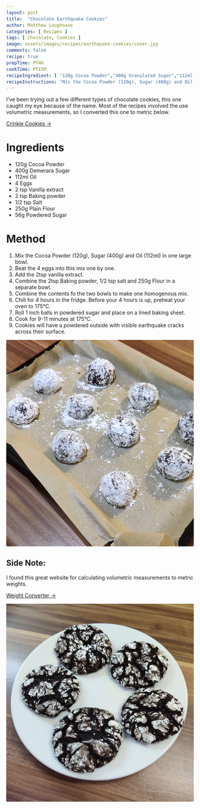 ```yaml
---
layout: post
title:  "Chocolate Earthquake Cookies"
author: Matthew Loughnane
categories: [ Recipes ]
tags: [ Chocolate, Cookies ]
image: assets/images/recipes/earthquake-cookies/cover.jpg
comments: false
recipe: true
prepTime: PT4H
cookTime: PT15M
recipeIngredient: [ "120g Cocoa Powder","400g Granulated Sugar","112ml Oil","4 Eggs","2 tsp Vanilla extract","2 tsp Baking powder","1/2 tsp Salt","250g Plain Flour","56g Powdered Sugar" ]
recipeInstructions: "Mix the Cocoa Powder (120g), Sugar (400g) and Oil (112ml) in one large bowl. Beat the 4 eggs into this mix one by one. Add the 2tsp vanilla extract. Combine the 2tsp Baking powder, 1/2 tsp salt and 250g Flour in a separate bowl. Combine the contents fo the two bowls to make one homogenous mix. Chill for 4 hours in the fridge. Before your 4 hours is up, preheat your oven to 175°C. Roll 1 inch balls in powdered sugar and place on a lined baking sheet. Cook for 9-11 minutes at 175°C. Cookies will have a powdered outside with visible earthquake cracks across their surface."
---
```


I've been trying out a few different types of chocolate cookies, this one caught my eye because of the name. Most of the recipes involved the use volumetric measurements, so I converted this one to metric below.

<a target="_blank" href="https://lilluna.com/crinkles-cookies-recipe/#wprm-recipe-container-101842" class="btn badge-primary">Crinkle Cookies &rarr;</a>

# Ingredients

-   120g Cocoa Powder
-   400g Demerara Sugar
-   112ml Oil
-   4 Eggs
-   2 tsp Vanilla extract
-   2 tsp Baking powder
-   1/2 tsp Salt
-   250g Plain Flour
-   56g Powdered Sugar

# Method

1. Mix the Cocoa Powder (120g), Sugar (400g) and Oil (112ml) in one large bowl.
2. Beat the 4 eggs into this mix one by one.
3. Add the 2tsp vanilla extract.
4. Combine the 2tsp Baking powder, 1/2 tsp salt and 250g Flour in a separate bowl.
5. Combine the contents fo the two bowls to make one homogenous mix.
6. Chill for 4 hours in the fridge. Before your 4 hours is up, preheat your oven to 175°C.
7. Roll 1 inch balls in powdered sugar and place on a lined baking sheet.
8. Cook for 9-11 minutes at 175°C.
9. Cookies will have a powdered outside with visible earthquake cracks across their surface.

![The cookies before going into the oven](/assets/images/recipes/earthquake-cookies/prep.jpg)

## Side Note:

I found this great website for calculating volumetric measurements to metric weights.

<a target="_blank" href="https://www.howmany.wiki/vw/--1%7C2--cup--of--powdered-sugar--in--gram" class="btn badge-primary">Weight Converter &rarr;</a>

<div class="wider-image">
    <img class="featured-image lazyimg" src="/assets/images/recipes/earthquake-cookies/main.jpg" alt="">
</div>
